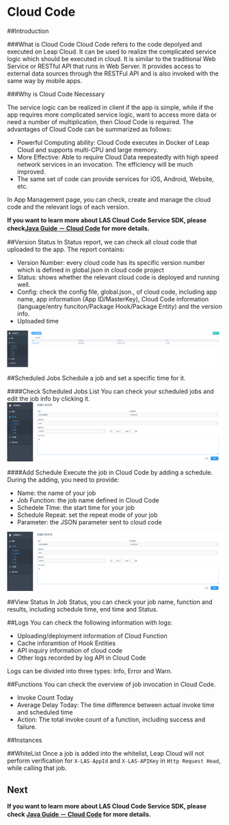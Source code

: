 # Cloud Code
##Introduction

###What is Cloud Code
Cloud Code refers to the code depolyed and executed on Leap Cloud. It can be used to realize the complicated service logic which should be executed in cloud. It is similar to the traditional Web Service or RESTful API that runs in Web Server. It provides access to external data sources through the RESTFul API and is also invoked with the same way by mobile apps.  

###Why is Cloud Code Necessary 

The service logic can be realized in client if the app is simple, while if the app requires more complicated service logic, want to access more data or need a number of multiplication, then Cloud Code is required. The advantages of Cloud Code can be summarized as follows:

* Powerful Computing ability: Cloud Code executes in Docker of Leap Cloud and supports multi-CPU and large memory.
* More Effective: Able to require Cloud Data reepeatedly with high speed network services in an invocation. The efficiency will be much improved. 
* The same set of code can provide services for iOS, Android, Website, etc. 

In App Management page, you can check, create and manage the cloud code and the relevant logs of each version.

**If you want to learn more about LAS Cloud Code Service SDK, please check[Java Guide － Cloud Code](LAS_DOCS_GUIDE_LINK_PLACEHOLDER_JAVA) for more details.**

##Version Status
In Status report, we can check all cloud code that uploaded to the app. The report contains:

* Version Number: every cloud code has its specific version number which is defined in global.json in cloud code project
* Status: shows whether the relevant cloud code is deployed and running well. 
* Config: check the config file, global.json., of cloud code, including app name, app information (App ID/MasterKey), Cloud Code information (language/entry funciton/Package Hook/Package Entity) and the version info.
* Uploaded time


![imgCCJobList](../../../images/imgCCJobList.png)


##Scheduled Jobs
Schedule a job and set a specific time for it. 

####Check Scheduled Jobs List 
You can check your scheduled jobs and edit the job info by clicking it. 
![imgCCScheduleJob](../../../images/imgCCScheduleJob.png)

####Add Schedule 
Execute the job in Cloud Code by adding a schedule. During the adding, you need to provide:

* Name: the name of your job
* Job Function: the job name defined in Cloud Code
* Schedele TIme: the start time for your job
* Schedule Repeat: set the repeat mode of your job
* Parameter: the JSON parameter sent to cloud code

![imgCCScheduleJob](../../../images/imgCCScheduleJob.png)

##View Status
In Job Status, you can check your job name, function and results, including schedule time, end time and Status.

##Logs
You can check the following information with logs:

* Uploading/deployment information of Cloud Function
* Cache inforamtion of Hook Entities
* API inquiry information of cloud code
* Other logs recorded by log API in Cloud Code

Logs can be divided into three types: Info, Error and Warn.

##Functions
You can check the overview of job invocation in Cloud Code.

* Invoke Count Today
* Average Delay Today: The time difference between actual invoke time and scheduled time
* Action: The total invoke count of a function, including success and failure.

##Instances

##WhiteList
Once a job is added into the whitelist, Leap Cloud will not perform verification for `X-LAS-AppId` and `X-LAS-APIKey` in `Http Request Head`, while calling that job.

## Next

**If you want to learn more about LAS Cloud Code Service SDK, please check [Java Guide － Cloud Code](LAS_DOCS_GUIDE_LINK_PLACEHOLDER_JAVA) for more details.**
